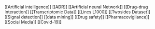 [[Artificial intelligence]]
[[ADR]]
[[Artificial neural Network]]
[[Drug-drug Interaction]]
[[Transcriptomic Data]]
[[Lincs L1000]]
[[Twosides Dataset]]
[[Signal detection]]
[[data mining]]
[[Drug safety]]
[[Pharmacovigilance]]
[[Social Media]]
[[Covid-19]]
